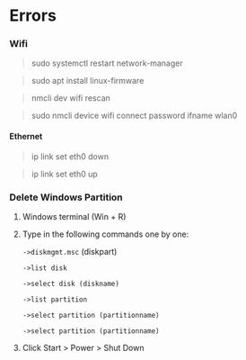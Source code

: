 # **Errors**


### **Wifi**

>sudo systemctl restart network-manager

>sudo apt install linux-firmware

>nmcli dev wifi rescan

>sudo nmcli device wifi connect <ssid> password <password> ifname wlan0


#### **Ethernet**

>ip link set eth0 down  

>ip link set eth0 up 

### **Delete Windows Partition**

1. Windows terminal (Win + R) 

2. Type in the following commands one by one:

   `->diskmgmt.msc` (diskpart)

   `->list disk`

   `->select disk (diskname)`

   `->list partition` 
   
   `->select partition (partitionname)`
   
   `->select partition (partitionname)` 

3. Click Start > Power > Shut Down